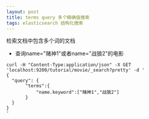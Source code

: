 ```yaml
---
layout: post
title: terms query 多个精确值搜索
tags: elasticsearch 结构化搜索
---
```


检索文档中包含多个词的文档

* 查询name="赌神1"或者name="战狼2"的电影
```
curl -H "Content-Type:application/json" -X GET 'localhost:9200/tutorial/movie/_search?pretty' -d '
{
  "query": {
       "terms":{
           "name.keyword":["赌神1","战狼2"]
       }
  }
}
'
```